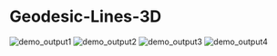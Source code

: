 # Geodesic-Lines-3D

![demo_output1](f.png)
![demo_output2](a.png)
![demo_output3](b.png)
![demo_output4](c.png)
